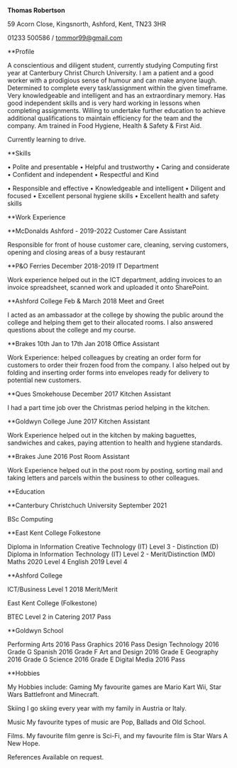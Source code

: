 **Thomas Robertson**

59 Acorn Close, Kingsnorth, Ashford, Kent, TN23 3HR 

01233 500586 / tommor99@gmail.com 

**Profile 

A conscientious and diligent student, currently studying Computing first year at Canterbury Christ Church University. I am a patient and a good worker with a prodigious sense of humour and can make anyone laugh. Determined to complete every task/assignment within the given timeframe. Very knowledgeable and intelligent and has an extraordinary memory. Has good independent skills and is very hard working in lessons when completing assignments. Willing to undertake further education to achieve additional qualifications to maintain efficiency for the team and the company. Am trained in Food Hygiene, Health & Safety & First Aid. 

Currently learning to drive. 


**Skills 
 
•	Polite and presentable
•	Helpful and trustworthy
•	Caring and considerate
•	Confident and independent
•	Respectful and Kind

•	Responsible and effective
•	Knowledgeable and intelligent
•	Diligent and focused
•	Excellent personal hygiene skills
•	Excellent health and safety skills
        

**Work Experience

**McDonalds Ashford - 2019-2022  Customer Care Assistant

Responsible for front of house customer care, cleaning, serving customers, opening and closing areas of a busy restaurant

**P&O Ferries	December 2018-2019	               IT Department 

Work experience helped out in the ICT department, adding invoices to an invoice spreadsheet, scanned work and uploaded it onto SharePoint.  


**Ashford College 	Feb & March 2018		Meet and Greet 

I acted as an ambassador at the college by showing the public around the college and helping them get to their allocated rooms. I also answered questions about the college and my course.     



**Brakes 		10th Jan to 17th Jan 2018             Office Assistant 

Work Experience: helped colleagues by creating an order form for customers to order their frozen food from the company. I also helped out by folding and inserting order forms into envelopes ready for delivery to potential new customers.

**Ques Smokehouse December 2017	                            Kitchen Assistant

I had a part time job over the Christmas period helping in the kitchen.      

**Goldwyn College 	June 2017 		             Kitchen Assistant 

Work Experience helped out in the kitchen by making baguettes, sandwiches and cakes, paying attention to health and hygiene standards. 	 


**Brakes 		June 2016 		             Post Room Assistant    

Work Experience helped out in the post room by posting, sorting mail and taking letters and parcels within the business to other colleagues.  



**Education

**Canterbury Christchuch University September 2021

BSc Computing

**East Kent College Folkestone

Diploma in Information Creative Technology (IT) Level 3 - Distinction (D)
Diploma in Information Technology (IT) Level 2 - Merit/Distinction (MD)
Maths 	2020	Level 4
English 	2019	Level 4

**Ashford College

ICT/Business Level 1	2018	Merit/Merit

East Kent College (Folkestone)

BTEC Level 2 in Catering 	2017	Pass

**Goldwyn School

Performing Arts	2016 	Pass 
Graphics 	2016	Pass
Design Technology 	2016	Grade G
Spanish 	2016	Grade F
Art and Design 	2016	Grade E
Geography 	2016	Grade G
Science 	2016	Grade E
Digital Media  	2016	Pass 



**Hobbies 

My Hobbies include:
Gaming
My favourite games are Mario Kart Wii, Star Wars Battlefront and Minecraft. 

Skiing
I go skiing every year with my family in Austria or Italy.

 
Music 
My favourite types of music are Pop, Ballads and Old School. 

Films. 
My favourite film genre is Sci-Fi, and my favourite film is Star Wars A New Hope.  

References
Available on request. 

